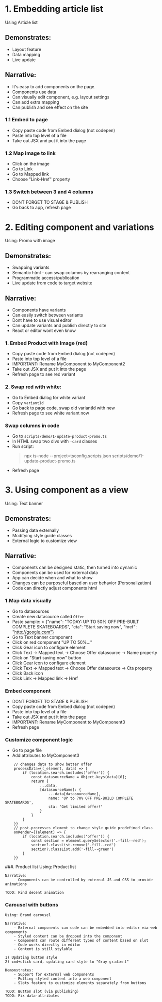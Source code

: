 # 1. Embedding article list
Using Article list

## Demonstrates: 
- Layout feature
- Data mapping
- Live update

## Narrative:
- It's easy to add components on the page. 
- Components use data
- Can visually edit component, e.g. layout settings
- Can add extra mapping
- Can publish and see effect on the site


### 1.1 Embed to page
- Copy paste code from Embed dialog (not codepen)
- Paste into top level of a file
- Take out JSX and put it into the page

### 1.2 Map image to link
- Click on the image
- Go to Link
- Go to Mapped link
- Choose "Link-Href" property

### 1.3 Switch between 3 and 4 columns
- DONT FORGET TO STAGE & PUBLISH
- Go back to app, refresh page  


# 2. Editing component and variations
Using: Promo with image

## Demonstrates:
- Swapping variants
- Semantic html - can swap columns by rearranging content
- Programmatic access/publication
- Live update from code to target website


## Narrative: 
- Components have variants
- Can easily switch between variants
- Dont have to use visual editor
- Can update variants and publish directly to site
- React or editor wont even know

### 1. Embed Product with Image (red)
- Copy paste code from Embed dialog (not codepen)
- Paste into top level of a file
- IMPORTANT: Rename MyComponent to MyComponent2
- Take out JSX and put it into the page
- Refresh page to see red variant

### 2. Swap red with white:
- Go to Embed dialog for white variant
- Copy `variantId`
- Go back to page code, swap old variantId with new
- Refresh page to see white variant now

### Swap columns in code 
- Go to `scripts/demo/1-update-product-promo.ts`
- In HTML swap two divs with `-card` classes
- Run script: 
    > npx ts-node --project=tsconfig.scripts.json scripts/demo/1-update-product-promo.ts
- Refresh page

    
# 3. Using component as a view
Using: Text banner

## Demonstrates:
- Passing data externally
- Modifying style guide classes
- External logic to customize view

## Narrative:
- Components can be designed static, then turned into dynamic
- Components can be used for external data
- App can decide when and what to show
- Changes can be purposeful based on user behavior (Personalization)
- Code can directly adjust components html 

### 1.Map data visually
- Go to datasources
- Create new datasource called `Offer`
- Paste sample:
        > {"name": "TODAY: UP TO 50% OFF PRE-BUILT COMPLETE SKATEBOARDS", "cta": "Start saving now", "href": "http://google.com"}
- Go to Text banner component
- Click on red component "UP TO 50%..."
- Click Gear icon to configure element
- Click Text -> Mapped text -> Choose Offer datasource -> Name property
- Click on "Start saving now" button
- Click Gear icon to configure element
- Click Text -> Mapped text -> Choose Offer datasource -> Cta property
- Click Back icon
- Click Link -> Mapped link -> Href

### Embed component
- DONT FORGET TO STAGE & PUBLISH
- Copy paste code from Embed dialog (not codepen)
- Paste into top level of a file
- Take out JSX and put it into the page
- IMPORTANT: Rename MyComponent to MyComponent3
- Refresh page

### Customize component logic
- Go to page file
- Add attributes to MyComponent3
```js:
    // changes data to show better offer 
    processData={(_element, data) => {
        if (location.search.includes('offer')) {
            const datasourceName = Object.keys(data)[0];
            return {
                ...data,
                [datasourceName]: {
                    ...data[datasourceName],
                    name: 'UP to 70% OFF PRE-BUILD COMPLETE SKATEBOARDS',
                    cta: 'Get limited offer!'
                }
            }
        }
    }}
    // post-processes element to change style guide predefined class
    onRender={(element) => {
        if (location.search.includes('offer')) {
            const section = element.querySelector('.-fill--red');
            section?.classList.remove('-fill--red')
            section?.classList.add('-fill--green')
        }
    }}
```

###. Product list
    Using: Product list

    Narrative: 
        - Components can be controlled by external JS and CSS to provide animations

    TODO: Find decent animation


### Carousel with buttons
    Using: Brand carousel

    Narrative:
        - External components can code can be embedded into editor via web components
        - Styled content can be dropped into the component
        - Component can route different types of content based on slot
        - Code works directly in editor
        - Content is still stylable

    1) Updating button style
    2) cmd+click card, updating card style to "Gray gradient"
    
    Demonstrates:
        - Support for external web components
        - Putting styled content into a web component
        - Slots feature to customize elements separately from buttons

    TODO: Button slot (via publishing)
    TODO: Fix data-attributes
